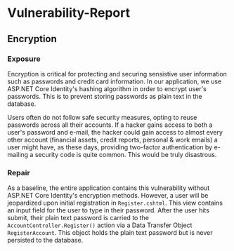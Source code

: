 # Vulnerability-Report

## Encryption
### Exposure

Encryption is critical for protecting and securing sensistive user information such as passwords and credit card information. In our application, we use ASP.NET Core Identity's hashing algorithm in order to encrypt user's passwords. This is to prevent storing passwords as plain text in the database.

Users often do not follow safe security measures, opting to reuse passwords across all their accounts. If a hacker gains access to both a user's password and e-mail, the hacker could gain access to almost every other account (financial assets, credit reports, personal & work emails) a user might have, as these days, providing two-factor authentication by e-mailing a security code is quite common. This would be truly disastrous.

### Repair

As a baseline, the entire application contains this vulnerability without ASP.NET Core Identity's encryption methods. However, a user will be jeopardized upon initial registration in `Register.cshtml`. This view contains an input field for the user to type in their password. After the user hits submit, their plain text password is carried to the `AccountController.Register()` action via a Data Transfer Object `RegisterAccount`. This object holds the plain text password but is never persisted to the database.

